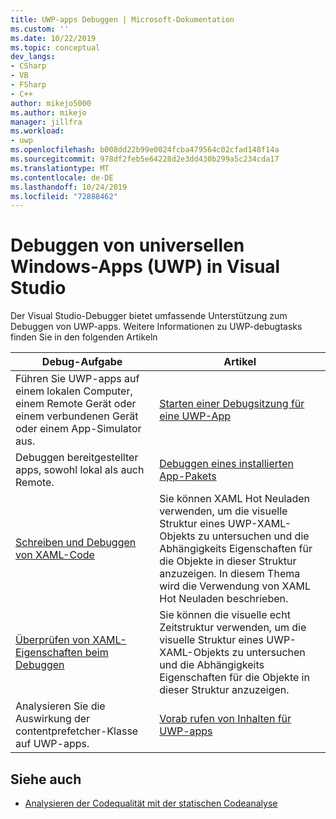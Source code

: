 ```yaml
---
title: UWP-apps Debuggen | Microsoft-Dokumentation
ms.custom: ''
ms.date: 10/22/2019
ms.topic: conceptual
dev_langs:
- CSharp
- VB
- FSharp
- C++
author: mikejo5000
ms.author: mikejo
manager: jillfra
ms.workload:
- uwp
ms.openlocfilehash: b008dd22b99e0024fcba479564c02cfad148f14a
ms.sourcegitcommit: 978df2feb5e64228d2e3dd430b299a5c234cda17
ms.translationtype: MT
ms.contentlocale: de-DE
ms.lasthandoff: 10/24/2019
ms.locfileid: "72888462"
---
```

# <a name="debug-universal-windows-apps-uwp-in-visual-studio"></a>Debuggen von universellen Windows-Apps (UWP) in Visual Studio

Der Visual Studio-Debugger bietet umfassende Unterstützung zum Debuggen von UWP-apps. Weitere Informationen zu UWP-debugtasks finden Sie in den folgenden Artikeln

|Debug-Aufgabe|Artikel|
|-|-|
|Führen Sie UWP-apps auf einem lokalen Computer, einem Remote Gerät oder einem verbundenen Gerät oder einem App-Simulator aus.|[Starten einer Debugsitzung für eine UWP-App](../debugger/start-a-debugging-session-for-a-store-app-in-visual-studio-vb-csharp-cpp-and-xaml.md)|
|Debuggen bereitgestellter apps, sowohl lokal als auch Remote.|[Debuggen eines installierten App-Pakets](../debugger/debug-installed-app-package.md)|
| [Schreiben und Debuggen von XAML-Code](../xaml-tools/xaml-hot-reload.md) | Sie können XAML Hot Neuladen verwenden, um die visuelle Struktur eines UWP-XAML-Objekts zu untersuchen und die Abhängigkeits Eigenschaften für die Objekte in dieser Struktur anzuzeigen. In diesem Thema wird die Verwendung von XAML Hot Neuladen beschrieben. |
| [Überprüfen von XAML-Eigenschaften beim Debuggen](../xaml-tools/xaml-hot-reload.md) | Sie können die visuelle echt Zeitstruktur verwenden, um die visuelle Struktur eines UWP-XAML-Objekts zu untersuchen und die Abhängigkeits Eigenschaften für die Objekte in dieser Struktur anzuzeigen. |
|Analysieren Sie die Auswirkung der contentprefetcher-Klasse auf UWP-apps.|[Vorab rufen von Inhalten für UWP-apps](../debugger/prefetch-content-for-windows-store-apps.md)|

## <a name="see-also"></a>Siehe auch
- [Analysieren der Codequalität mit der statischen Codeanalyse](/visualstudio/code-quality/code-analysis-for-managed-code-overview)
